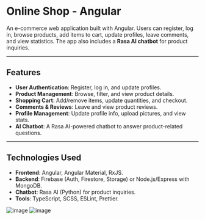 # Online Shop - Angular

An e-commerce web application built with Angular. Users can register, log in, browse products, add items to cart, update profiles, leave comments, and view statistics. The app also includes a **Rasa AI chatbot** for product inquiries.

---

## Features

- **User Authentication**: Register, log in, and update profiles.
- **Product Management**: Browse, filter, and view product details.
- **Shopping Cart**: Add/remove items, update quantities, and checkout.
- **Comments & Reviews**: Leave and view product reviews.
- **Profile Management**: Update profile info, upload pictures, and view stats.
- **AI Chatbot**: A Rasa AI-powered chatbot to answer product-related questions.

---

## Technologies Used

- **Frontend**: Angular, Angular Material, RxJS.
- **Backend**: Firebase (Auth, Firestore, Storage) or Node.js/Express with MongoDB.
- **Chatbot**: Rasa AI (Python) for product inquiries.
- **Tools**: TypeScript, SCSS, ESLint, Prettier.

![image](https://github.com/user-attachments/assets/258ab8fa-572b-4137-a2a1-53edf4105013)
![image](https://github.com/user-attachments/assets/7fb673d5-0126-492a-b03e-1dd17af06550)

